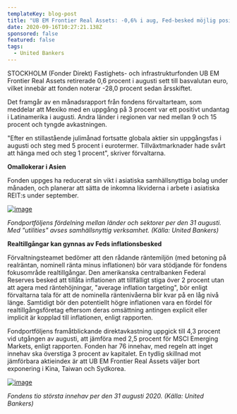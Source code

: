 ```yaml
---
templateKey: blog-post
title: "UB EM Frontier Real Assets: -0,6% i aug, Fed-besked möjlig positiv effekt"
date: 2020-09-16T10:27:21.138Z
sponsored: false
featured: false
tags:
  - United Bankers
---
```

<!--StartFragment-->

STOCKHOLM (Fonder Direkt) Fastighets- och infrastrukturfonden UB EM Frontier Real Assets retirerade 0,6 procent i augusti sett till basvalutan euro, vilket innebär att fonden noterar -28,0 procent sedan årsskiftet.

Det framgår av en månadsrapport från fondens förvaltarteam, som meddelar att Mexiko med en uppgång på 3 procent var ett positivt undantag i Latinamerika i augusti. Andra länder i regionen var ned mellan 9 och 15 procent och tyngde avkastningen.

"Efter en stillastående julimånad fortsatte globala aktier sin uppgångsfas i augusti och steg med 5 procent i eurotermer. Tillväxtmarknader hade svårt att hänga med och steg 1 procent", skriver förvaltarna.

**Omallokerar i Asien**

Fonden uppges ha reducerat sin vikt i asiatiska samhällsnyttiga bolag under månaden, och planerar att sätta de inkomna likviderna i arbete i asiatiska REIT:s under september.

[![image](https://i.direkt.se/200916/589102001.png)](https://i.direkt.se/200916/589102001.png)

*Fondportföljens fördelning mellan länder och sektorer per den 31 augusti. Med "utilities" avses samhällsnyttig verksamhet. (Källa: United Bankers)*

**Realtillgångar kan gynnas av Feds inflationsbesked**

Förvaltningsteamet bedömer att den rådande räntemiljön (med betoning på realräntan, nominell ränta minus inflationen) bör vara stödjande för fondens fokusområde realtillgångar. Den amerikanska centralbanken Federal Reserves besked att tillåta inflationen att tillfälligt stiga över 2 procent utan att agera med räntehöjningar, "average inflation targeting", bör enligt förvaltarna tala för att de nominella räntenivåerna blir kvar på en låg nivå länge. Samtidigt bör den potentiellt högre inflationen vara en fördel för realtillgångsföretag eftersom deras omsättning antingen explicit eller implicit är kopplad till inflationen, enligt rapporten.

Fondportföljens framåtblickande direktavkastning uppgick till 4,3 procent vid utgången av augusti, att jämföra med 2,5 procent för MSCI Emerging Markets, enligt rapporten. Fonden har 76 innehav, med regeln att inget innehav ska överstiga 3 procent av kapitalet. En tydlig skillnad mot jämförbara aktieindex är att UB EM Frontier Real Assets väljer bort exponering i Kina, Taiwan och Sydkorea.

[![image](https://i.direkt.se/200916/589102002.png)](https://i.direkt.se/200916/589102002.png)

*Fondens tio största innehav per den 31 augusti 2020. (Källa: United Bankers)*

<!--EndFragment-->